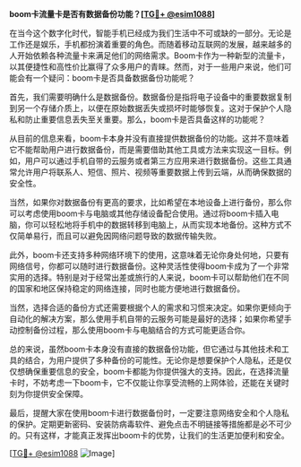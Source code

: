 **boom卡流量卡是否有数据备份功能？[[TG💪+ @esim1088](https://t.me/s/esim1088)]**

在当今这个数字化时代，智能手机已经成为我们生活中不可或缺的一部分。无论是工作还是娱乐，手机都扮演着重要的角色。而随着移动互联网的发展，越来越多的人开始依赖各种流量卡来满足他们的网络需求。Boom卡作为一种新型的流量卡，以其便捷性和高性价比赢得了众多用户的青睐。然而，对于一些用户来说，他们可能会有一个疑问：boom卡是否具备数据备份功能呢？

首先，我们需要明确什么是数据备份。数据备份是指将电子设备中的重要数据复制到另一个存储介质上，以便在原始数据丢失或损坏时能够恢复。这对于保护个人隐私和防止重要信息丢失至关重要。那么，boom卡是否具备这样的功能呢？

从目前的信息来看，boom卡本身并没有直接提供数据备份的功能。这并不意味着它不能帮助用户进行数据备份，而是需要借助其他工具或方法来实现这一目标。例如，用户可以通过手机自带的云服务或者第三方应用来进行数据备份。这些工具通常允许用户将联系人、短信、照片、视频等重要数据上传到云端，从而确保数据的安全性。

当然，如果你对数据备份有更高的要求，比如希望在本地设备上进行备份，那么你可以考虑使用boom卡与电脑或其他存储设备配合使用。通过将boom卡插入电脑，你可以轻松地将手机中的数据转移到电脑上，从而实现本地备份。这种方式不仅简单易行，而且可以避免因网络问题导致的数据传输失败。

此外，boom卡还支持多种网络环境下的使用，这意味着无论你身处何地，只要有网络信号，你都可以随时进行数据备份。这种灵活性使得boom卡成为了一个非常实用的选择。特别是对于经常出差或旅行的人来说，boom卡可以帮助他们在不同的国家和地区保持稳定的网络连接，同时也能方便地进行数据备份。

当然，选择合适的备份方式还需要根据个人的需求和习惯来决定。如果你更倾向于自动化的解决方案，那么使用手机自带的云服务可能是最好的选择；如果你希望手动控制备份过程，那么使用boom卡与电脑结合的方式可能更适合你。

总的来说，虽然boom卡本身没有直接的数据备份功能，但它通过与其他技术和工具的结合，为用户提供了多种备份的可能性。无论你是想要保护个人隐私，还是仅仅想确保重要信息的安全，boom卡都能为你提供强大的支持。因此，在选择流量卡时，不妨考虑一下boom卡，它不仅能让你享受流畅的上网体验，还能在关键时刻为你提供安全保障。

最后，提醒大家在使用boom卡进行数据备份时，一定要注意网络安全和个人隐私的保护。定期更新密码、安装防病毒软件、避免点击不明链接等措施都是必不可少的。只有这样，才能真正发挥出boom卡的优势，让我们的生活更加便利和安全。

[[TG💪+ @esim1088](https://t.me/s/esim1088) ![Image](https://i.postimg.cc/4NQfJmqS/Snipaste-2025-05-13-00-14-12.png)]